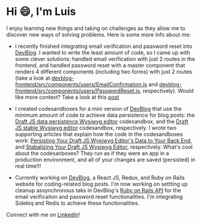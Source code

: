 # Hi :smile:, I'm Luis

I enjoy learning new things and taking on challenges as they allow me to discover new ways of solving problems. Here is some more info about me:

* I recently finished integrating email verification and password reset into [DevBlog](https://devblog.dev/). I wanted to write the least amount of code, so I came up with some clever solutions: handled email verification with just 2 routes in the frontend, and handled password reset with a master component that renders 4 different components (including two forms) with just 2 routes (take a look at [devblog-frontend/src/components/users/EmailConfirmation.js](https://github.com/mmartinezluis/devblog-frontend/blob/main/src/components/users/EmailConfirmation.js) and [devblog-frontend/src/components/users/PasswordReset.js](https://github.com/mmartinezluis/devblog-frontend/blob/main/src/components/users/PasswordReset.js), respectively).
Would like more context? Take a look at this [post](https://www.linkedin.com/posts/luis-martinez-mosquete_react-reactjs-activity-6876022782979928064-EdfE)

* I created codesandboxes for a mini version of [DevBlog](https://devblog.dev/) that use the minimum amount of code to achieve data persistence for blog posts: the [Draft JS data persistence Wysiwyg editor](https://codesandbox.io/s/blog-website-prototype-p4lwp?file=/src/index.js) codesandbox, and the [Draft JS stable Wysiwyg editor](https://codesandbox.io/s/blog-website-prototype-stable-53qnq?file=/src/index.js) codesandbox, respectively. I wrote two supporting articles that explain how the code in the codesandboxes work: [Persisting Your Draft JS Wysiwyg Editor's Data to Your Back End](https://devblog.dev/posts/155), and [Stabalizing Your Draft JS Wysiwyg Editor](https://devblog.dev/posts/136), respectively. What's cool about the codesanboxes? They run as if they were an app in a production environment, and all of your changes are saved (persisted) in real time!!!

* Currently working on [DevBlog](https://github.com/mmartinezluis/devblog-frontend), a React JS, Redux, and Ruby on Rails website for coding-related blog posts. I'm now working on settting up cleanup assynchronous taks in DevBlog's [Ruby on Rails API](https://github.com/mmartinezluis/devblog-backend-postgres) for the email verificaiton and password reset functionalities. I'm integrating Sidekiq and Redis to achieve these functionalities. 

Connect with me on [LinkedIn](https://www.linkedin.com/in/luis-martinez-mosquete/)!

